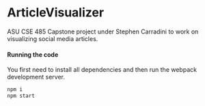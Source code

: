 # ArticleVisualizer
ASU CSE 485 Capstone project under Stephen Carradini to work on visualizing social media articles.

#### Running the code
You first need to install all dependencies and then run the webpack development server.
```sh
npm i
npm start
```